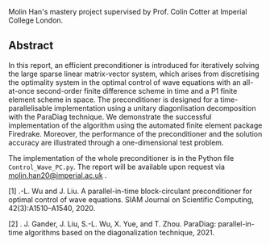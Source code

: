Molin Han's mastery project supervised by Prof. Colin Cotter at Imperial College London.

## Abstract
In this report, an efficient preconditioner is introduced for iteratively solving the large sparse
linear matrix-vector system, which arises from discretising the optimality system in the optimal
control of wave equations with an all-at-once second-order finite difference scheme in time and
a P1 finite element scheme in space. The preconditioner is designed for a time-parallelisable
implementation using a unitary diagonlisation decomposition with the ParaDiag technique. We
demonstrate the successful implementation of the algorithm using the automated finite element
package Firedrake. Moreover, the performance of the preconditioner and the solution accuracy
are illustrated through a one-dimensional test problem.

The implementation of the whole preconditioner is in the Python file $\texttt{Control_Wave_PC.py}$.
The report will be available upon request via molin.han20@imperial.ac.uk .

[1] .-L. Wu and J. Liu. A parallel-in-time block-circulant preconditioner for optimal control of wave equations. SIAM Journal on Scientific Computing, 42(3):A1510–A1540, 2020.

[2] . J. Gander, J. Liu, S.-L. Wu, X. Yue, and T. Zhou. ParaDiag: parallel-in-time algorithms based on the diagonalization technique, 2021.
